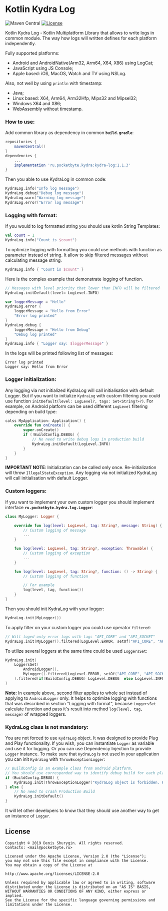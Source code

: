 # Kotlin Kydra Log
![Maven Central](https://img.shields.io/maven-central/v/ru.pocketbyte.kydra/kydra-log) [![License](https://img.shields.io/badge/License-Apache/2.0-blue.svg)](LICENSE)

Kotlin Kydra Log - Kotlin Multiplatform Library that allows to write logs in common module. The way how logs will written defines for each platform independently.

Fully supported platforms:
- Android and AndroidNative(Arm32, Arm64, X64, X86) using LogCat;
- JavaScript using JS Console;
- Apple based: iOS, MacOS, Watch and TV using NSLog.

Also, not well by using `println` with timestamp:
- Java;
- Linux based: X64, Arm64, Arm32Hfp, Mips32 and Mipsel32;
- Windows X64 and X86;
- WebAssembly without timestamp.

### How to use:
Add common library as dependency in common **`build.gradle`**:
```gradle
repositories {
    mavenCentral()
}
dependencies {
    ...
    implementation 'ru.pocketbyte.kydra:kydra-log:1.1.3'
}
```

Then you able to use KydraLog in common code:
```Kotlin
KydraLog.info("Info log message")
KydraLog.debug("Debug log message")
KydraLog.warn("Warning log message")
KydraLog.error("Error log message")
```
### Logging with format:
If you would to log formatted string you should use kotlin String Templates:
```Kotlin
val count = 1
KydraLog.info("Count is $count")
```
To optimize logging with formatting you could use methods with function as parameter instead of string. It allow to skip filtered messages without calculating message string.
```Kotlin
KydraLog.info { "Count is $count" }
```
Here is the complex example that demonstrate logging of function.
```Kotlin
// Messages with level priority that lower than INFO will be filtered
KydraLog.initDefault(level= LogLevel.INFO)

var loggerMessage = "Hello"
KydraLog.error {
    loggerMessage = "Hello from Error"
    "Error log printed"
}
KydraLog.debug {
    loggerMessage = "Hello from Debug"
    "Debug log printed"
}
KydraLog.info { "Logger say: $loggerMessage" }
```
In the logs will be printed following list of messages:
```
Error log printed
Logger say: Hello from Error
```
### Logger initialization:
Any logging via not initialized KydraLog will call initialisation with default Logger. But if you want to initialize `KydraLog` with custom filtering you could use function `initDefault(level: LogLevel?, tags: Set<String?>?)`.
For example, on Android platform can be used different `LogLevel` filtering depending on build type:
```Kotlin
calss MyApplication: Application() {
    override fun onCreate() {
        super.onCreate()
        if (!BuildConfig.DEBUG) {
            // No need to write debug logs in production build
            KydraLog.initDefault(LogLevel.INFO)
        }
    }
}
```
**IMPORTANT NOTE**: Initialization can be called only once. Re-initialization will throw `IllegalStateException`. Any logging via not initialized KydraLog will call initialisation with default Logger.

### Custom loggers:
If you want to implement your own custom logger you should implement interface **`ru.pocketbyte.kydra.log.Logger`**:

```Kotlin
class MyLogger: Logger {

    override fun log(level: LogLevel, tag: String?, message: String) {
        // Custom logging of message
        ...
    }

    fun log(level: LogLevel, tag: String?, exception: Throwable) {
        // Custom logging of exception
        ...
    }

    fun log(level: LogLevel, tag: String?, function: () -> String) {
        // Custom logging of function

        // For example
        log(level, tag, function())
    }
}
```

Then you should init KydraLog with your logger:

```Kotlin
KydraLog.init(MyLogger())
```
To apply filter on your custom logger you could use operator `filtered`:
```Kotlin
// Will loged only error logs with tags "API_CORE" and "API_SOCKET"
KydraLog.init(MyLogger().filtered(LogLevel.ERROR, setOf("API_CORE", "API_SOCKET")))
```

To utilize several loggers at the same time could be used `LoggersSet`:
```Kotlin
KydraLog.init(
    LoggersSet(
        AndroidLogger(),
        MyLogger().filtered(LogLevel.ERROR, setOf("API_CORE", "API_SOCKET"))
    ).filtered(if(BuildConfig.DEBUG) LogLevel.DEBUG  else LogLevel.INFO)
)
```
**Note:** In example above, second filter applies to whole set instead of applying to `AndroidLogger` only. It helps to optimize logging with functions that was described in section "Logging with format", because `LoggersSet` calculate function and pass it's result into method `log(level, tag, message)` of wrapped loggers.

### KydraLog class is not mandatory:
You are not forced to use `KydraLog` object. It was designed to provide Plug and Play functionality. If you wish, you can instantiate `Logger` as variable and use it for logging. Or you can use Dependency Injection to provide `Logger` instance. To make sure that `KydraLog` is not used in your application you can init `KydraLog` with `ThrowExceptionLogger`:
```Kotlin
// BuildConfig is an example class from android platform.
// You should use corresponded way to identify debug build for each platform independently.
if (BuildConfig.DEBUG) {
    KydraLog.init(ThrowExceptionLogger("KydraLog object is forbidden. Please use DI to get Logger instance."))
} else {
    // No need to crash Production Build
    KydraLog.initDefault()
}
```
It will let other developers to know that they should use another way to get an instance of `Logger`.

## License

```
Copyright © 2019 Denis Shurygin. All rights reserved.
Contacts: <mail@pocketbyte.ru>

Licensed under the Apache License, Version 2.0 (the "License");
you may not use this file except in compliance with the License.
You may obtain a copy of the License at

http://www.apache.org/licenses/LICENSE-2.0

Unless required by applicable law or agreed to in writing, software
distributed under the License is distributed on an "AS IS" BASIS,
WITHOUT WARRANTIES OR CONDITIONS OF ANY KIND, either express or implied.
See the License for the specific language governing permissions and
limitations under the License.
```


